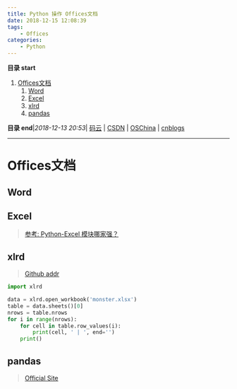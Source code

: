```yaml
---
title: Python 操作 Offices文档
date: 2018-12-15 12:08:39
tags: 
    - Offices
categories: 
    - Python
---
```


**目录 start**
 
1. [Offices文档](#offices文档)
    1. [Word](#word)
    1. [Excel](#excel)
    1. [xlrd](#xlrd)
    1. [pandas](#pandas)

**目录 end**|_2018-12-13 20:53_| [码云](https://gitee.com/gin9) | [CSDN](http://blog.csdn.net/kcp606) | [OSChina](https://my.oschina.net/kcp1104) | [cnblogs](http://www.cnblogs.com/kuangcp)
****************************************
# Offices文档
## Word

## Excel 
> [](http://www.python-excel.org/)
> [参考: Python-Excel 模块哪家强？](https://zhuanlan.zhihu.com/p/23998083)

## xlrd 
> [Github addr](https://github.com/python-excel/xlrd)

```python
import xlrd 

data = xlrd.open_workbook('monster.xlsx')
table = data.sheets()[0]   
nrows = table.nrows
for i in range(nrows):
    for cell in table.row_values(i):
        print(cell, ' | ', end='')
    print()
```

## pandas 
> [Official Site](http://pandas.pydata.org/)
